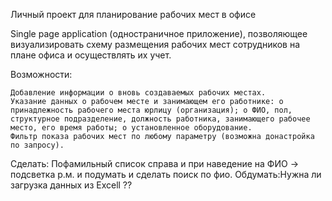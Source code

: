 Личный проект для планирование рабочих мест в офисе

Single page application (одностраничное приложение), позволяющее визуализировать схему размещения рабочих мест сотрудников на плане офиса и осуществлять их учет.

Возможности:

    Добавление информации о вновь создаваемых рабочих местах.
    Указание данных о рабочем месте и занимающем его работнике: o принадлежность рабочего места юрлицу (организация); o ФИО, пол, структурное подразделение, должность работника, занимающего рабочее место, его время работы; o установленное оборудование.
    Фильтр показа рабочих мест по любому параметру (возможна донастройка по запросу).

Сделать: 
Пофамильный список справа и  при наведение на ФИО -> подсветка р.м. и подумать и сделать поиск по фио.
Обдумать:Нужна ли загрузка   данных из Excell ??
